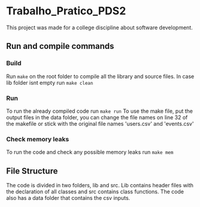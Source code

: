 # Trabalho_Pratico_PDS2

This project was made for a college discipline about software development.

## Run and compile commands

### Build

Run `make` on the root folder to compile all the library and source files. 
In case lib folder isnt empty run `make clean`

### Run

To run the already compiled code run `make run`
To use the make file, put the output files in the data folder, you can change the file names on line 32 of the makefile or stick with the original file names 'users.csv' and 'events.csv'

### Check memory leaks

To run the code and check any possible memory leaks run `make mem`

## File Structure

The code is divided in two folders, lib and src. Lib contains header files with the declaration of all classes and src contains class functions. The code also has a data folder that contains the csv inputs. 
